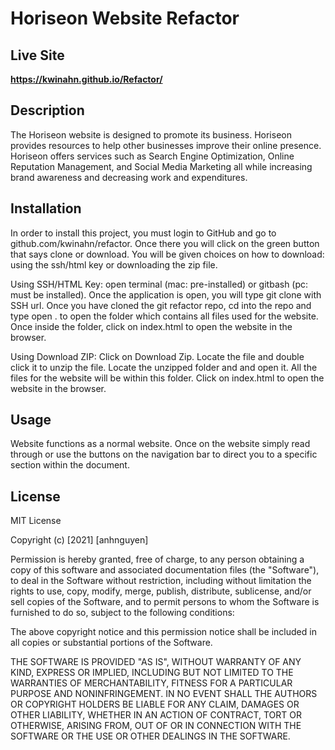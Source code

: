 # Horiseon Website Refactor 

## Live Site
**https://kwinahn.github.io/Refactor/**


## Description

The Horiseon website is designed to promote its business. Horiseon provides resources to help other businesses improve their online presence. Horiseon offers services such as Search Engine Optimization, Online Reputation Management, and Social Media Marketing all while increasing brand awareness and decreasing work and expenditures.


## Installation

In order to install this project, you must login to GitHub and go to github.com/kwinahn/refactor. Once there you will click on the green button that says clone or download. You will be given choices on how to download: using the ssh/html key or downloading the zip file.

Using SSH/HTML Key: open terminal (mac: pre-installed) or gitbash (pc: must be installed). Once the application is open, you will type git clone with SSH url. Once you have cloned the git refactor repo, cd into the repo and type open . to open the folder which contains all files used for the website. Once inside the folder, click on index.html to open the website in the browser.

Using Download ZIP: Click on Download Zip. Locate the file and double click it to unzip the file. Locate the unzipped folder and and open it. All the files for the website will be within this folder. Click on index.html to open the website in the browser.

## Usage
Website functions as a normal website. Once on the website simply read through or use the buttons on the navigation bar to direct you to a specific section within the document.

## License
MIT License

Copyright (c) [2021] [anhnguyen]

Permission is hereby granted, free of charge, to any person obtaining a copy of this software and associated documentation files (the "Software"), to deal in the Software without restriction, including without limitation the rights to use, copy, modify, merge, publish, distribute, sublicense, and/or sell copies of the Software, and to permit persons to whom the Software is furnished to do so, subject to the following conditions:

The above copyright notice and this permission notice shall be included in all copies or substantial portions of the Software.

THE SOFTWARE IS PROVIDED "AS IS", WITHOUT WARRANTY OF ANY KIND, EXPRESS OR IMPLIED, INCLUDING BUT NOT LIMITED TO THE WARRANTIES OF MERCHANTABILITY, FITNESS FOR A PARTICULAR PURPOSE AND NONINFRINGEMENT. IN NO EVENT SHALL THE AUTHORS OR COPYRIGHT HOLDERS BE LIABLE FOR ANY CLAIM, DAMAGES OR OTHER LIABILITY, WHETHER IN AN ACTION OF CONTRACT, TORT OR OTHERWISE, ARISING FROM, OUT OF OR IN CONNECTION WITH THE SOFTWARE OR THE USE OR OTHER DEALINGS IN THE SOFTWARE.
